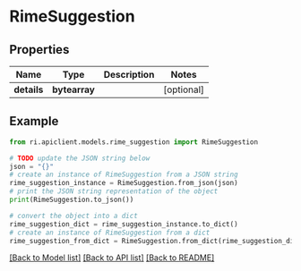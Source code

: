 # RimeSuggestion


## Properties

Name | Type | Description | Notes
------------ | ------------- | ------------- | -------------
**details** | **bytearray** |  | [optional] 

## Example

```python
from ri.apiclient.models.rime_suggestion import RimeSuggestion

# TODO update the JSON string below
json = "{}"
# create an instance of RimeSuggestion from a JSON string
rime_suggestion_instance = RimeSuggestion.from_json(json)
# print the JSON string representation of the object
print(RimeSuggestion.to_json())

# convert the object into a dict
rime_suggestion_dict = rime_suggestion_instance.to_dict()
# create an instance of RimeSuggestion from a dict
rime_suggestion_from_dict = RimeSuggestion.from_dict(rime_suggestion_dict)
```
[[Back to Model list]](../README.md#documentation-for-models) [[Back to API list]](../README.md#documentation-for-api-endpoints) [[Back to README]](../README.md)

